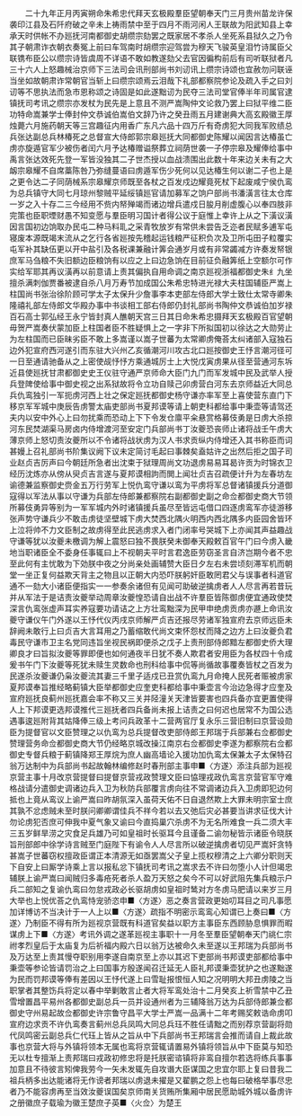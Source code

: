<!-- { "loadSidebar": true } -->
　　二十九年正月丙寅朔命朱希忠代拜天玄极殿羣臣望朝奉天门三月贵州苗龙许保袭印江县及石阡府破之辛未上祷雨禁中至于四月不雨河闲人王联故为阳武知县上幸承天时供帐不办廵抚河南都御史胡缵宗劾罢之既家居不孝杀人坐死系县狱久之乃令其子朝肃诈衣朝衣奏冤上前曰车驾南时胡缵宗迎驾尝为穆天飞骏英皇泪竹诗属臣父联镌布臣公以缵宗诗皆虞周不详语不敢如教遂劾父去官因徧构前后有司听联狱者凡三十六人上怒趣械治京师下三法司会讯刑部尚书刘讱讯上缵宗诗颂也宜赦勿问联诬当坐如故朝肃诈常朝官当斩上曰缵宗颂焉云泪哉下礼部都察院参论及疏入手之曰刘讱等不思执法而急市恩称颂之诗固是如此遂黜讱为民夺三法司堂官俸半年司属官逮镇抚司考讯之缵宗亦发杖为民先是上意且不测严嵩陶仲文论救乃罢上曰狱平维二臣功特命嵩兼学士俸封仲文恭诚伯嵩伯文辞乃许之癸丑雨五月建谢典大高玄殿徽王厚烛薨六月施药朝天等三宫趣征内用香广东凡六品十四万斤有奇虏犯大同我军败绩总兵张达副总兵林椿死之总督宣大侍郎郭宗皋廵抚大同都御史陈耀以闻因言达椿虽亡虏亦旋遁官军少被伤者闰六月予达椿赠谥祭葬立祠荫世袭一子停宗皋及耀俸给事中禹言张达效死先登一军皆没独其二子世杰授以血战溃围出此数十年来边关未有之大衂宗皋耀不自席藁陈咎乃弥缝蔓语曰虏遁军伤少死何以见达椿生何以谢二子也上是之更令达二子同荫械系宗皋耀京师既至各杖之百发戍边耀竟死杖下起废咸宁侯仇鸾为总兵镇守大同七月琼州黎贼平延绥镇廵官请加募军之饷户部尚书潘潢言往太仓库一岁之入十存二三今经用不赀内帑殚竭而诸边增兵遣戍日朘月削虚腹心以奉四肢非完策也臣职堙财愚不知变愿与羣臣明习国计者得公议于庭惟上幸许上从之下潢议潢因言国初边饷取办民屯二种马料耴之采青牧放岁有常供未尝告乏迩者民赋多逋军屯寝废本源既竭末流从之乞行各省廵按先稽起运钱粮严征积负次及卫所屯田子粒覆实屯军补其缺伍更以开中盐引及各税课兼融计筭会通岁月或有非常蠲减方许奏发帑银庶军马刍粮不失旧额边臣粮饷有以应之上曰边急饷在目前征负融筭纸上空额尔可作实给军耶其再议潢再以前意请上责其偏执自用命调之南京廵视浙福都御史朱纟九坐擅杀满刺伽贾番被逮自杀八月万寿节加成国公朱希忠特进光禄大夫柱国辅臣严嵩上柱国尚书张治徐阶顾可学太子太保升少詹事李本吏部左侍郎大学士致仕太常寺卿朱隆禧礼部左侍郎文华殿办事中书谈相工部右侍郎仍封礼部尚书陶仲文恭诚伯加岁禄百石高士郭弘经王永宁皆封真人醮朝天宫三日其日命朱希忠摄拜天玄极殿百官望朝毋贺严嵩奏伏蒙加臣上柱国者臣不胜疑惧上之一字非下所拟国初以徐达之大勋劳止为左柱国而已臣昧劣臣不敢上多嵩谨以嵩子世蕃为太常卿虏俺荅太纠诸部入寇独石边外犯宣府西河遂引而东驻大兴州乙亥循潮河川攻古北口廵按御史王忬言潮河径可一日至通请驰备从之上密使觇忬忬方乘通城厉士上大悦戊寅虏果从径至营通河东坼近县使廵抚甘肃都御史史王仪驻守通严京师命大臣门九门而军发城中民及武举人授兵登陴使给事中御史视之出系狱故将令立功自赎己卯虏营白河东去京师益近大同总兵仇鸾独引一军扼虏河西上壮之保定廵抚都御史杨守谦亦率军至上喜使营东直门下移京军军城中庚辰告虏警太庙吏部尚书夏邦谟等请上朝吏科都给事中秉壶等请驾还夫内以安中外心上曰勿扰乘而恐动上下下令发仓廪平籴悬赏格募伎勇是日虏大杀掠河东民焚湖渠马房卤内侍增渡河至安定门兵部尚书丁汝夔恐丧师止诸将战壬午虏大薄京师上怒切责汝夔所以不令诸将战状虏为汉人书求贡纵内侍增还入其书称臣而词甚嫚上召礼部尚书阶集议阙下议未定简讨毛起曰事棘矣盍姑许之出然后拒之国子司业赵贞吉厉声曰今朝廷所急者出沈束于狱理周尚文功退虏易易耳曷许贡为时锦衣卫经历沈炼亦从傍从臾贞吉言遂与夏邦谟相訽而閧上闻壮贞吉召疏便计升为左春坊左谕德兼监察御史赍金五万行劳军上悦仇鸾守谦以鸾为平虏将军总督诸镇援兵分道御寇得以军法从事以守谦为兵部左侍郎兼都察院右副都御史副之命佥都御史商大节领所募伎勇异等别为一军军城内外时诸镇援兵虽尽至皆远屯借口四逐虏鸾军亦徒游移张声势守谦兵少不敢击虏徒坚壁城下虏大焚西北隅火明西内西北隅多内臣园舍皆环上泣将帅不力文臣制之故虏得至此民逃虏求入者门闭率号哭城下上亦闻其声益趣战守谦等犹以汝夔未檄调为解上震怒曰独不畏朕癸未御奉天殿敕百官午门曰今虏入畿地当职诸臣全不委身任事辄曰上不视朝夫平时言君逸臣劳窃圣言自济岂期今者不忠至此何有主忧敢为下効朕中夜之分尚亲处画辅赞大臣日夕左右未尝顷刻滞军机而朝堂一坐正复何益欺天背主之物且以正朝大内恐吓朕躬奸臣敢罔君父与误事者科道官通不一劾大小诸臣便指实一一参奏余诸但有见闻可助破逆擒虏者人人尽言再若昔玩并从军法于是诘责汝夔举动周章汝夔惶恐请自出战不许羣臣皆陈御虏便宜通政使焚深言仇鸾张虚声耳实养寇要功请诘之上方壮鸾黜深为民甲申绝虏贡虏亦遯上命讯汝夔守谦仪午门外遂以王忬代仪丙戌京师解严贞吉还报尽劳诸军独宣府去京师远臣未辞阙未敢行上曰贞吉大言耳用之乃蓄缩敢代尚文束怀怨杖而降之边方上曰汝夔负君毒民守谦市卫主名党同违旨坐视民祸即便杀之戊子上责刑部侍郎黯左都御史侨大理卿良才曰旨拟汝夔等罪即便也如何通夜半日犹不奏人欺君者安用臣为各杖四十令成爰书午门下汝夔等死犹未赎生灵数命也刑科给事中侃等尚循故事覆奏皆杖之百发为民遂杀汝夔谦仍枭汝夔流其妻三千里子适戍已丑赏仇鸾九月命掩人民死者赈被虏家夏邦谟奉旨推经略蓟镇大臣举都御史应奎吏科都给事中秉壶言今治边急得才应奎及宣府廵抚良蓟州廵抚嘉会率不称又三关并陉潼关天津皆要害也四兵备亦宜更置使得人上下邦谟更选邦谟推代三廵抚者四兵备尚未报上诘责之曰何迟也居常不为国公选遇事逡廵附背其姑降俸三级上考问兵政革十二营两官厅复永乐三营旧制曰京营设勋臣为提督官以文臣赞理之以仇鸾为总兵提督改吏部侍郎王邦瑞于兵部兼右佥都御史赞理营务命佥都御史商大节仍经略京城改操江南京右佥都御史李遂为都察院右佥都御史专督兵粮于蓟镇降郑王厚烷为庶人幽高墙论入援功加仇鸾太保兼太子太保特召翁万达制中为兵部尚书起故翰林编修赵时春刑部主事申■〈方遂〉添注兵部为廵视京营主事十月改京营提督曰提督京营戎政赞理文臣曰恊理戎政仇鸾言京营官军守难格战请分遣御史调诸边兵入卫为秋防兵部覆言虏向往不常调诸边兵入卫虏即犯边何抵也上竟从鸾议上谕严嵩曰昨胡氛深入虽荷天佑不日自退然欺上大罪未明宗室士庶其孰不忿虑贼未至时朕问卿卿谓佳兵不祥今若以去又弛后灾必甚要当讲求征伐大计勿论虏犯否庶可伸我中夏气象又谕曰今直捣巢穴杀虏不为无名所难食一兵二须大丰三五岁鲜旱涝之灾食足兵雄乃可如皇祖时长驱耳今且谨备二谕勿秘皆示诸臣令晓朕旨刑部郎中徐学诗言贼至门庭陛下有谕令人人尽言所以破逆擒虏者切见严嵩奸贪特甚嵩子世蕃窃权擅政臣谓正本清源无如亟罢嵩父子皇上揽权穆清之上六卿分职则天下自安上曰厮学诗乘上言以报私忿下镇抚司考讯之嵩求去不许曰勿堕小人计但竭忠辅朕上谕严嵩曰闻贼归多毒疮死者杀人盈万天怒之矣今不可以好武阻先集兵粮示户兵二部知之复谕仇鸾曰勿怠戎政必长驱胡虏如皇祖时鸶对方冬虏马肥请以来岁三月大举也上悦优荅之仇鸾恃宠骄恣申■〈方遂〉恶之奏言营政更始叨耳目之司凡事愿加详博访不当决计于一人上以■〈方遂〉疏指不明密示鸾鸾心知谓已上奏曰■〈方遂〉乃制臣不得有所为廵视京营既有科道官矣益以职方主事臣东西顾胁息惧罪而暇谋虏上下■〈方遂〉考讯外调之遂革廵视主事职十一月冬至羣臣望朝奉天门祧仁宗祔孝烈皇后于太庙复为后祈福内殿六日以翁万达被命久未至遂以王邦瑞为兵部尚书及万达至上责其慢夺职别用李遂自南京至上亦以其迟下吏部尚书邦谟吏部都给事中秉壶等参论皆请罚治之上曰国事方殷遂闻召迁延无人臣礼邦谟秉壶犹护之也遂黜遂为民而罚邦谟等俸有差因以王忬代遂上曰雪耻报恨恒人知之况明明大邦丑虏陵之当职掌者其整饬兵将定以春中举剿敢言止者大将军鸾处治十二月癸亥上祈雪禁中乙丑雪增置昌平易州各都御史副总兵一员并设通州者为三辅降翁万达为兵部侍郎兼佥都御史守州易起故佥都御史许宗鲁守昌平大学士严嵩一品满十二年考赐奖敕诰命虏叩宣府边求贡不许仇鸾奏言蓟州总兵凤鸣大同总兵珏不胜任请黜之而别荐京营副将勋代凤鸣密云副总兵仁代珏上皆从之旨从中下兵部尚书王邦瑞言会推而请自上裁此故事也京营大将与外镇将领本无属也鸾将京营辄请置易外镇将领旨从中下臣莫与知恐无以杜专擅渐上责邦瑞曰戎政初修忠将是托朕密谘镇将非鸾自擅尔若选将练兵事事加意且不待彼言矧俾我劳今一矢未发辄先自攻谮大臣谋国之忠宜尔耶上复曰昔我二祖兵柄多出达能诸将无作谤者邦瑞以虏退未擢是又翟鹏之怨上也每曰破格举事尽忠者乃不能容虏再至当效汝夔误国矣京师南关货贿所集厢中居民愿助城外城以备虏许之册徽庶子载瑜为徽王楚庶子英■〈火佥〉为楚王 
